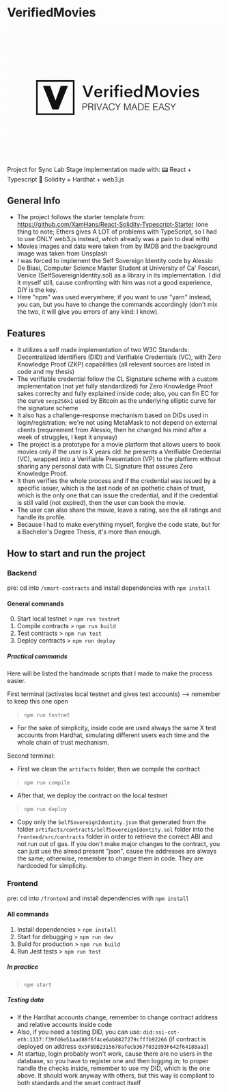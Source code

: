 # VerifiedMovies

![Logo](./frontend/src/img/logo.png)

Project for Sync Lab Stage Implementation made with:
:pager: React + Typescript
:page_with_curl: Solidity + Hardhat + web3.js

## General Info

- The project follows the starter template from: <https://github.com/XamHans/React-Solidity-Typescript-Starter>
(one thing to note; Ethers gives A LOT of problems with TypeScript, so I had to use ONLY web3.js instead, which already was a pain to deal with)
- Movies images and data were taken from by IMDB and the background image was taken from Unsplash
- I was forced to implement the Self Sovereign Identity code by Alessio De Biasi, Computer Science Master Student at University of Ca' Foscari, Venice (SelfSovereignIdentity.sol) as a library in its implementation. I did it myself still, cause confronting with him was not a good experience, DIY is the key.
- Here "npm" was used everywhere; if you want to use "yarn" instead, you can, but you have to change the commands accordingly (don't mix the two, it will give you errors of any kind: I know).

## Features

- It utilizes a self made implementation of two W3C Standards: Decentralized Identifiers (DID) and Verifiable Credentials (VC), with Zero Knowledge Proof (ZKP) capabilities (all relevant sources are listed in code and my thesis)
- The verifiable credential follow the CL Signature scheme with a custom implementation (not yet fully standardized) for Zero Knowledge Proof sakes correclty and fully explained inside code; also, you can fin EC for the curve ```secp256k1``` used by Bitcoin as the underlying elliptic curve for the signature scheme
- It also has a challenge-response mechanism based on DIDs used in login/registration; we're not using MetaMask to not depend on external clients (requirement from Alessio, then he changed his mind after a week of struggles, I kept it anyway)
- The project is a prototype for a movie platform that allows users to book movies only if the user is X years old:
he presents a Verifiable Credential (VC), wrapped into a Verifiable Presentation (VP) to the platform without sharing any personal data with CL Signature that assures Zero Knowledge Proof.
- It then verifies the whole process and if the credential was issued by a specific issuer, which is the last node
of an ipothetic chain of trust, which is the only one that can issue the credential, and if the credential is still valid (not expired), then the user can book the movie.
- The user can also share the movie, leave a rating, see the all ratings and handle its profile.
- Because I had to make everything myself, forgive the code state, but for a Bachelor's Degree Thesis, it's more than enough.

## How to start and run the project

### Backend

pre: cd into ```/smart-contracts``` and install dependencies with ```npm install```

#### General commands

0) Start local testnet > ```npm run testnet```
1) Compile contracts > ```npm run build```
2) Test contracts > ```npm run test```
3) Deploy contracts > ```npm run deploy```

##### Practical commands

Here will be listed the handmade scripts that I made to make the process easier.

First terminal (activates local testnet and gives test accounts) --> remember to keep this one open
> ```npm run testnet```

- For the sake of simplicity, inside code are used always the same X test accounts from Hardhat, simulating different users each time and the whole chain of trust mechanism.

Second terminal:

- First we clean the ```artifacts``` folder, then we compile the contract

> ```npm run compile```

- After that, we deploy the contract on the local testnet

> ```npm run deploy```

- Copy only the ```SelfSovereignIdentity.json``` that generated from the folder ```artifacts/contracts/SelfSovereignIdentity.sol``` folder into the ```frontend/src/contracts``` folder in order to retrieve the correct ABI and not run out of gas.
If you don't make major changes to the contract, you can just use the alread present "json", cause the addresses are always the same; otherwise, remember to change them in code. They are hardcoded for simplicity.

### Frontend

pre: cd into ```/frontend``` and install dependencies with ```npm install```

#### All commands

1) Install dependencies > ```npm install```
2) Start for debugging > ```npm run dev```
3) Build for production > ```npm run build```
4) Run Jest tests > ```npm run test```

##### In practice

> ```npm start```

##### Testing data

- If the Hardhat accounts change, remember to change contract address and relative accounts inside code
- Also, if you need a testing DID, you can use: ```did:ssi-cot-eth:1337:f39fd6e51aad88f6f4ce6ab8827279cfffb92266``` (if contract is deployed on address ```0x5FbDB2315678afecb367f032d93F642f64180aa3```)
- At startup, login probably won't work, cause there are no users in the database, so you have to register one and then logging in; to proper handle the checks inside, remember to use my DID, which is the one above.
It should work anyway with others, but this way is compliant to both standards and the smart contract itself
